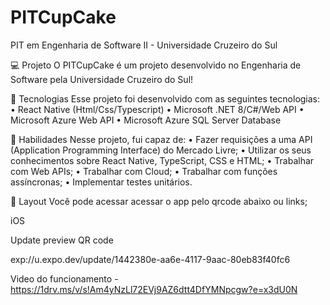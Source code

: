 # PITCupCake
PIT em Engenharia de Software II - Universidade Cruzeiro do Sul

💻 Projeto
O PITCupCake é um projeto desenvolvido no Engenharia de Software pela Universidade Cruzeiro do Sul!

🚀 Tecnologias
Esse projeto foi desenvolvido com as seguintes tecnologias:
	• React Native (Html/Css/Typescript)
	• Microsoft .NET 8/C#/Web API
  • Microsoft Azure Web API
  • Microsoft Azure SQL Server Database
  
📌 Habilidades
Nesse projeto, fui capaz de:
	• Fazer requisições a uma API (Application Programming Interface) do Mercado Livre;
	• Utilizar os seus conhecimentos sobre React Native, TypeScript, CSS e HTML;
  • Trabalhar com Web APIs;
  • Trabalhar com Cloud;
	• Trabalhar com funções assíncronas;
	• Implementar testes unitários.

🔖 Layout
Você pode acessar acessar o app pelo qrcode abaixo ou links;

iOS 

Update preview QR code

exp://u.expo.dev/update/1442380e-aa6e-4117-9aac-80eb83f40fc6

Video do funcionamento - https://1drv.ms/v/s!Am4yNzLl72EVj9AZ6dtt4DfYMNpcgw?e=x3dU0N
